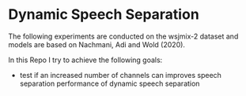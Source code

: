 # Dynamic Speech Separation

The following experiments are conducted on the wsjmix-2 dataset and models are based on Nachmani, Adi and Wold (2020).

In this Repo I try to achieve the following goals: 
- test if an increased number of channels can improves speech separation performance of dynamic speech separation
